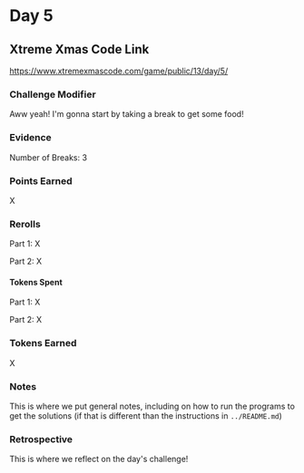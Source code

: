 # Day 5

## Xtreme Xmas Code Link

https://www.xtremexmascode.com/game/public/13/day/5/

### Challenge Modifier

Aww yeah! I'm gonna start by taking a break to get some food!

### Evidence

Number of Breaks: 3

### Points Earned

X

### Rerolls

Part 1: X

Part 2: X

#### Tokens Spent

Part 1: X

Part 2: X

### Tokens Earned

X

### Notes

This is where we put general notes, including on how to run the programs to get the solutions (if that is different than the instructions in `../README.md`)

### Retrospective

This is where we reflect on the day's challenge!
